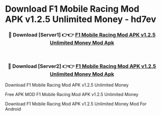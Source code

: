 # Download F1 Mobile Racing Mod APK v1.2.5 Unlimited Money - hd7ev



<div align="center">
<h3>🔴 Download [Server1] 👉👉 <a href="https://momento.my/?title=F1_Mobile_Racing_Mod_APK_v1.2.5_Unlimited_Money">F1 Mobile Racing Mod APK v1.2.5 Unlimited Money Mod Apk</a></h3><br>

<h3>🔴 Download [Server2] 👉👉 <a href="https://momento.my/?title=F1_Mobile_Racing_Mod_APK_v1.2.5_Unlimited_Money">F1 Mobile Racing Mod APK v1.2.5 Unlimited Money Mod Apk</a></h3>
</div>



Download F1 Mobile Racing Mod APK v1.2.5 Unlimited Money 

Free APK MOD F1 Mobile Racing Mod APK v1.2.5 Unlimited Money 

Download F1 Mobile Racing Mod APK v1.2.5 Unlimited Money Mod For Android
